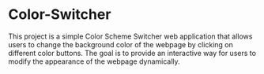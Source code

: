 # Color-Switcher
This project is a simple Color Scheme Switcher web application that allows users to change the background color of the webpage by clicking on different color buttons. The goal is to provide an interactive way for users to modify the appearance of the webpage dynamically.
